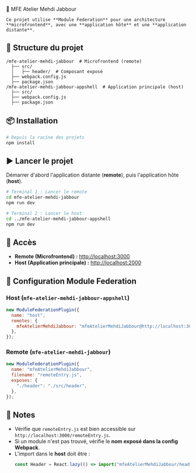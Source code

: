 
🚀 MFE Atelier Mehdi Jabbour

```
Ce projet utilise **Module Federation** pour une architecture **microfrontend**, avec une **application hôte** et une **application distante**.
```
## 📂 Structure du projet

```
/mfe-atelier-mehdi-jabbour  # Microfrontend (remote)
  ├── src/
  │   ├── header/  # Composant exposé
  ├── webpack.config.js
  ├── package.json
/mfe-atelier-mehdi-jabbour-appshell  # Application principale (host)
  ├── src/
  ├── webpack.config.js
  ├── package.json
```

## 📦 Installation
```sh
# Depuis la racine des projets
npm install
```

## ▶️ Lancer le projet
Démarrer d'abord l'application distante (**remote**), puis l'application hôte (**host**).

```sh
# Terminal 1 : Lancer le remote
cd mfe-atelier-mehdi-jabbour
npm run dev

# Terminal 2 : Lancer le host
cd ../mfe-atelier-mehdi-jabbour-appshell
npm run dev
```

## 🔗 Accès
- **Remote (Microfrontend) :** [http://localhost:3000](http://localhost:3000)  
- **Host (Application principale) :** [http://localhost:2000](http://localhost:2000)  

## 🔧 Configuration Module Federation

### **Host (`mfe-atelier-mehdi-jabbour-appshell`)**
```js
new ModuleFederationPlugin({
  name: "host",
  remotes: {
    mfeAtelierMehdiJabbour: "mfeAtelierMehdiJabbour@http://localhost:3000/remoteEntry.js",
  },
});
```

### **Remote (`mfe-atelier-mehdi-jabbour`)**
```js
new ModuleFederationPlugin({
  name: "mfeAtelierMehdiJabbour",
  filename: "remoteEntry.js",
  exposes: {
    "./header": "./src/header",
  },
});
```

## 📝 Notes
- Vérifie que `remoteEntry.js` est bien accessible sur `http://localhost:3000/remoteEntry.js`.
- Si un module n'est pas trouvé, vérifie le **nom exposé dans la config Webpack**.
- L'import dans le **host** doit être :
  ```js
  const Header = React.lazy(() => import("mfeAtelierMehdiJabbour/header"));
  ```

